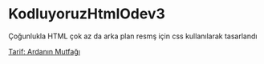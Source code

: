 # KodluyoruzHtmlOdev3
<p> Çoğunlukla HTML çok az da arka plan resmş için css kullanılarak tasarlandı</p>
<a href="https://www.ardaninmutfagi.com/">Tarif: Ardanın Mutfağı </a>
